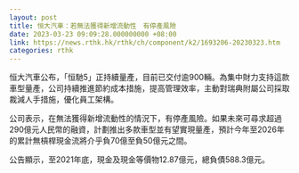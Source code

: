 ```yaml
---
layout: post
title: 恒大汽車：若無法獲得新增流動性　有停產風險
date: 2023-03-23 09:09:28.000000000 +08:00
link: https://news.rthk.hk/rthk/ch/component/k2/1693206-20230323.htm
categories: rthk
---
```


恒大汽車公布，「恒馳5」正持續量產，目前已交付逾900輛。為集中財力支持這款車型量產，公司持續推進節約成本措施，提高管理效率，主動對瑞典附屬公司採取裁減人手措施，優化員工架構。

公司表示，在無法獲得新增流動性的情況下，有停產風險。如果未來可尋求超過290億元人民幣的融資，計劃推出多款車型並有望實現量產，預計今年至2026年的累計無槓桿現金流將介乎負70億至負50億元之間。

公告顯示，至2021年底，現金及現金等價物12.87億元，總負債588.3億元。
